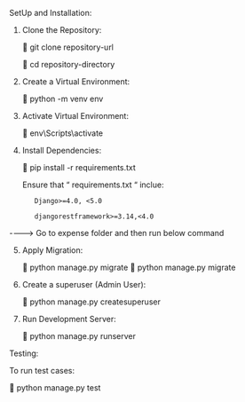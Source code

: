 SetUp and Installation: 
1.	Clone the Repository:
   
      	         git clone repository-url

      	         cd repository-directory

2.	Create a Virtual Environment:
   
      	         python -m venv env

3.	Activate Virtual Environment:
   
      	         env\Scripts\activate

4.	Install Dependencies:
   
      	         pip install -r requirements.txt

      Ensure that “ requirements.txt  “ inclue:

           Django>=4.0, <5.0
           
           djangorestframework>=3.14,<4.0

----> Go to expense folder and then run below command 

5.	Apply Migration:
    
      	          python manage.py migrate
  	   	          python manage.py migrate

6.	Create a superuser (Admin User):
    
      	          python manage.py createsuperuser

7.	Run Development Server:
    
      	          python manage.py runserver

Testing:

To run test cases:

   	             python manage.py test
